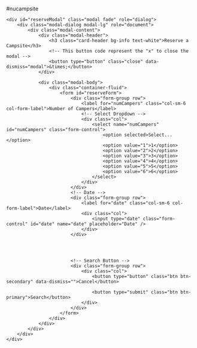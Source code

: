 #nucampsite



<!-- Reserve campsite modal paste modal code here-->
    <div id="reserveModal" class="modal fade" role="dialog">
        <div class="modal-dialog modal-lg" role="document">
            <div class="modal-content">
                <div class="modal-header">
                    <h3 class="card-header bg-info text-white">Reserve a Campsite</h3>
                    <!-- This button code represent the "x" to close the modal -->
                    <button type="button" class="close" data-dismiss="modal">&times;</button>
                </div>
                
                <div class="modal-body">
                    <div class="container-fluid">
                        <form id="reserveForm">
                            <div class="form-group row">
                                <label for="numCampers" class="col-sm-6 col-form-label">Number of Campers</label>
                                <!-- Select Dropdown -->
                                <div class="col">
                                    <select name="numCampers" id="numCampers" class="form-control">
                                        <option selected>Select...</option>
                                        <option value="1">1</option>
                                        <option value="2">2</option>
                                        <option value="3">3</option>
                                        <option value="4">4</option>
                                        <option value="5">5</option>
                                        <option value="6">6</option>
                                    </select>
                                </div>
                            </div>
                            <!-- Date -->
                            <div class="form-group row">
                                <label for="date" class="col-sm-6 col-form-label">Date</label>
                                <div class="col">
                                    <input type="date" class="form-control" id="date" name="date" placeholder="Date" />
                                </div>
                            </div>
                            



                            <!-- Search Button -->
                            <div class="form-group row">
                                <div class="col">
                                    <button type="button" class="btn btn-secondary" data-dismiss="">Cancel</button>

                                    <button type="submit" class="btn btn-primary">Search</button>
                                </div>
                            </div>
                        </form>
                    </div>
                </div>
            </div>
        </div>
    </div>


